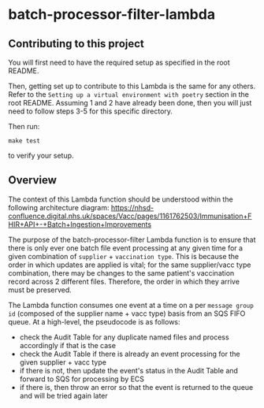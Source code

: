 # batch-processor-filter-lambda

## Contributing to this project
You will first need to have the required setup as specified in the root README.

Then, getting set up to contribute to this Lambda is the same for any others. Refer to 
the `Setting up a virtual environment with poetry` section in the root README. Assuming 1 and 2 have already been done,
then you will just need to follow steps 3-5 for this specific directory.

Then run:
```
make test
```
to verify your setup.

## Overview
The context of this Lambda function should be understood within the following architecture diagram: 
https://nhsd-confluence.digital.nhs.uk/spaces/Vacc/pages/1161762503/Immunisation+FHIR+API+-+Batch+Ingestion+Improvements

The purpose of the batch-processor-filter Lambda function is to ensure that there is only ever one batch file event
processing at any given time for a given combination of `supplier` + `vaccination type`. This is because the order in
which updates are applied is vital; for the same supplier/vacc type combination, there may be changes to the same
patient's vaccination record across 2 different files. Therefore, the order in which they arrive must be preserved.

The Lambda function consumes one event at a time on a per `message group id` (composed of the supplier name + vacc type)
basis from an SQS FIFO queue. At a high-level, the pseudocode is as follows:

- check the Audit Table for any duplicate named files and process accordingly if that is the case
- check the Audit Table if there is already an event processing for the given supplier + vacc type
- if there is not, then update the event's status in the Audit Table and forward to SQS for processing by ECS
- if there is, then throw an error so that the event is returned to the queue and will be tried again later
